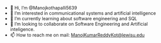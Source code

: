 - 👋 Hi, I’m @Manojkothapalli5639
- 👀 I’m interested in communicational systems and artificial intelligence
- 🌱 I’m currently learning about software engineering and SQL
- 💞️ I’m looking to collaborate on Software Engineering and Artificial inteligence.
- 📫 How to reach me on mail: ManojKumarReddyKot@lewisu.edu

<!---
Manojkothapalli5639/Manojkothapalli5639 is a ✨ special ✨ repository because its `README.md` (this file) appears on your GitHub profile.
You can click the Preview link to take a look at your changes.
--->
